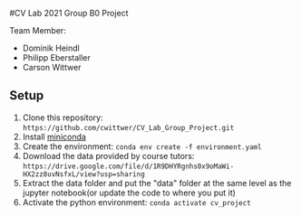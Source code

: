 #CV Lab 2021 Group B0 Project

Team Member:
- Dominik Heindl
- Philipp Eberstaller
- Carson Wittwer

## Setup

1. Clone this repository: `https://github.com/cwittwer/CV_Lab_Group_Project.git`
2. Install [miniconda](https://docs.conda.io/en/latest/miniconda.html)
3. Create the environment: `conda env create -f environment.yaml`
4. Download the data provided by course tutors: `https://drive.google.com/file/d/1R9DHYRgnhs0x9oMaWi-HX2zz8uvNsfxL/view?usp=sharing`
5. Extract the data folder and put the "data" folder at the same level as the jupyter notebook(or update the code to where you put it)
6. Activate the python environment: `conda activate cv_project`

